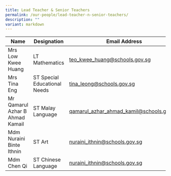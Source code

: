 ```yaml
---
title: Lead Teacher & Senior Teachers
permalink: /our-people/lead-teacher-n-senior-teachers/
description: ""
variant: markdown
---
```

| Name | Designation | Email Address |
| -------- | -------- | -------- |
| Mrs Low Kwee Huang     | LT Mathematics   | teo_kwee_huang@schools.gov.sg     |
| Mrs Tina Eng     | ST Special Educational Needs     | tina_leong@schools.gov.sg     |
| Mr Qamarul Azhar B Ahmad Kamail     | ST Malay Language     |  qamarul_azhar_ahmad_kamil@schools.gov.sg    |
| Mdm Nuraini Binte Ithnin    | ST Art     | nuraini_ithnin@schools.gov.sg     |
| Mdm Chen Qi    | ST Chinese Language     | nuraini_ithnin@schools.gov.sg     |

[](/images/Staff%20List/senior%20teacher.jpg)